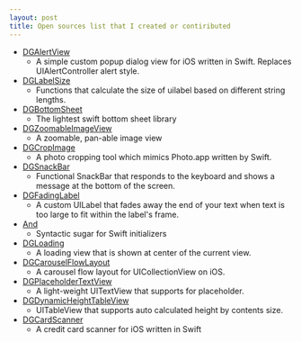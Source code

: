 ```yaml
---
layout: post
title: Open sources list that I created or contiributed
---
```


- [DGAlertView](https://github.com/donggyushin/DGAlertView)
  - A simple custom popup dialog view for iOS written in Swift. Replaces UIAlertController alert style.
- [DGLabelSize](https://github.com/donggyushin/DGLabelSize)
  - Functions that calculate the size of uilabel based on different string lengths.
- [DGBottomSheet](https://github.com/donggyushin/DGBottomSheet)
  - The lightest swift bottom sheet library
- [DGZoomableImageView](https://github.com/donggyushin/DGZoomableImageView)
  - A zoomable, pan-able image view
- [DGCropImage](https://github.com/donggyushin/DGCropImage)
  - A photo cropping tool which mimics Photo.app written by Swift.
- [DGSnackBar](https://github.com/donggyushin/DGSnackBar)
  - Functional SnackBar that responds to the keyboard and shows a message at the bottom of the screen.
- [DGFadingLabel](https://github.com/donggyushin/DGFadingLabel)
  - A custom UILabel that fades away the end of your text when text is too large to fit within the label's frame.
- [And](https://github.com/donggyushin/And)
  - Syntactic sugar for Swift initializers
- [DGLoading](https://github.com/donggyushin/DGLoading)
  - A loading view that is shown at center of the current view.
- [DGCarouselFlowLayout](https://github.com/donggyushin/DGCarouselFlowLayout)
  - A carousel flow layout for UICollectionView on iOS.
- [DGPlaceholderTextView](https://github.com/donggyushin/DGPlaceholderTextView)
  - A light-weight UITextView that supports for placeholder.
- [DGDynamicHeightTableView](https://github.com/donggyushin/DGDynamicHeightTableView)
  - UITableView that supports auto calculated height by contents size.
- [DGCardScanner](https://github.com/donggyushin/DGCardScanner)
  - A credit card scanner for iOS written in Swift
